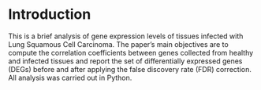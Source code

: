 # Introduction

This is a brief analysis of gene expression levels of tissues infected with Lung Squamous Cell Carcinoma. The paper’s main objectives are to compute the correlation coefficients between genes collected from healthy and infected tissues and report the set of differentially expressed genes (DEGs) before and after applying the false discovery rate (FDR) correction. All analysis was carried out in Python.
